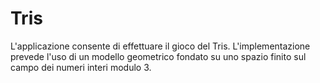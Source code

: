 # Tris
L'applicazione consente di effettuare il gioco del Tris.
L'implementazione prevede l'uso di un modello geometrico fondato su uno spazio finito sul campo dei numeri interi modulo 3.

